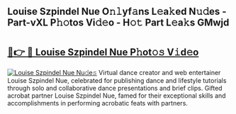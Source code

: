 ## Louise Szpindel Nue O𝚗𝚕yf𝚊ns L𝚎a𝚔ed N𝚞𝚍es - Part-vXL P𝚑𝚘tos Vi𝚍𝚎o - H𝚘𝚝 Part L𝚎a𝚔s GMwjd

# <h2><a href="http://kfba3pw.oniu.top/?m=Louise+Szpindel+Nue">🔗👉 🔴 Louise Szpindel Nue P𝚑ot𝚘𝚜 V𝚒d𝚎o</a></h2>

[![Louise Szpindel Nue Nu𝚍e𝚜](https://i.imgur.com/0qMVB7G.gif)](http://kfba3pw.oniu.top/?m=Louise+Szpindel+Nue)
Virtual dance creator and web entertainer Louise Szpindel Nue, celebrated for publishing dance and lifestyle tutorials through solo and collaborative dance presentations and brief clips. Gifted acrobat partner Louise Szpindel Nue, famed for their exceptional skills and accomplishments in performing acrobatic feats with partners.  
